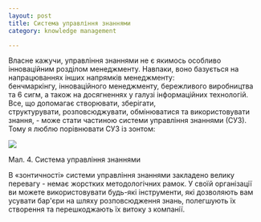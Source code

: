 ```yaml
---
layout: post
title: Система управління знаннями
category: knowledge management

---
```

Власне кажучи, управління знаннями не є якимось особливо інноваційним розділом менеджменту. Навпаки, воно базується на напрацюваннях інших напрямків менеджменту: бенчмаркінгу, інноваційного менеджменту, бережливого виробництва та 6 сигм, а також на досягненнях у галузі інформаційних технологій. Все, що допомагає створювати, зберігати, структурувати, розповсюджувати, обмінюватися та використовувати знання, - може стати частиною системи управління знаннями (СУЗ). Тому я люблю порівнювати СУЗ із зонтом:

![](/uploads/oleshkov_simple_km_ua-4.jpg)

Мал. 4. Система управління знаннями

В «зонтичності» системи управління знаннями закладено велику перевагу - немає жорстких методологічних рамок. У своїй організації ви можете використовувати будь-які інструменти, які дозволяють вам усувати бар'єри на шляху розповсюдження знань, полегшують їх створення та перешкоджають їх витоку з компанії.